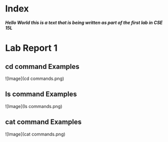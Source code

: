 # Index
_**Hello World this is a text that is being written as part of the first lab in CSE 15L**_

# **Lab Report 1**

## cd command Examples 
![Image](cd commands.png)
## ls command Examples
![Image](ls commands.png)
## cat command Examples
![Image](cat commands.png)
